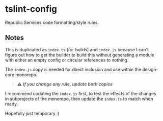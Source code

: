 # tslint-config

Republic Services code formatting/style rules.

## Notes

This is duplicated as `index.ts` (for builds) and `index.js` because I can't figure out how to get the builder to build this without generating a module with either an empty config or circular references to nothing.

The `index.js` copy is needed for direct inclusion and use within the design-core monorepo.

> ⚠️ **_If you change any rule, update both copies_**

I recommend updating the `index.js` first, to test the effects of the changes in subprojects of the monorepo, then update the `index.ts` to match when ready.

Hopefully just temporary :)

